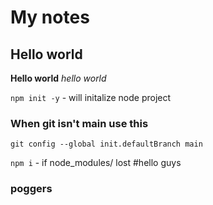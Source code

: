 # My notes
## Hello world
**Hello world**
*hello world*


`npm init -y` - will initalize node project

### When git isn't main use this
`git config --global init.defaultBranch main`

`npm i` - if node_modules/ lost
#hello guys

### poggers